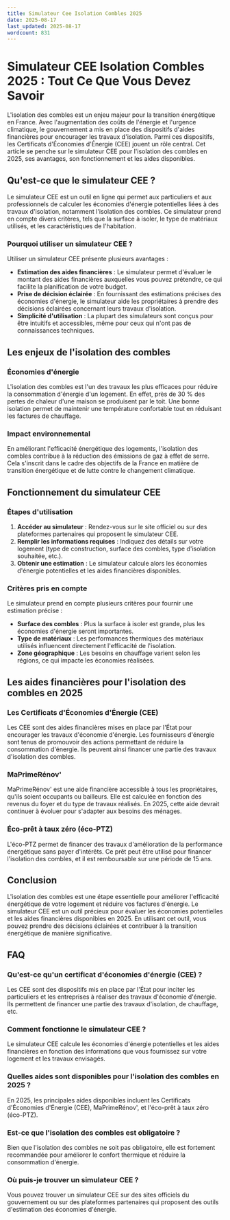 ```yaml
---
title: Simulateur Cee Isolation Combles 2025
date: 2025-08-17
last_updated: 2025-08-17
wordcount: 831
---
```


# Simulateur CEE Isolation Combles 2025 : Tout Ce Que Vous Devez Savoir

L'isolation des combles est un enjeu majeur pour la transition énergétique en France. Avec l'augmentation des coûts de l'énergie et l'urgence climatique, le gouvernement a mis en place des dispositifs d'aides financières pour encourager les travaux d'isolation. Parmi ces dispositifs, les Certificats d'Économies d'Énergie (CEE) jouent un rôle central. Cet article se penche sur le simulateur CEE pour l'isolation des combles en 2025, ses avantages, son fonctionnement et les aides disponibles.

## Qu'est-ce que le simulateur CEE ?

Le simulateur CEE est un outil en ligne qui permet aux particuliers et aux professionnels de calculer les économies d'énergie potentielles liées à des travaux d'isolation, notamment l'isolation des combles. Ce simulateur prend en compte divers critères, tels que la surface à isoler, le type de matériaux utilisés, et les caractéristiques de l'habitation.

### Pourquoi utiliser un simulateur CEE ?

Utiliser un simulateur CEE présente plusieurs avantages :

- **Estimation des aides financières** : Le simulateur permet d'évaluer le montant des aides financières auxquelles vous pouvez prétendre, ce qui facilite la planification de votre budget.
- **Prise de décision éclairée** : En fournissant des estimations précises des économies d'énergie, le simulateur aide les propriétaires à prendre des décisions éclairées concernant leurs travaux d'isolation.
- **Simplicité d'utilisation** : La plupart des simulateurs sont conçus pour être intuitifs et accessibles, même pour ceux qui n'ont pas de connaissances techniques.

## Les enjeux de l'isolation des combles

### Économies d'énergie

L'isolation des combles est l'un des travaux les plus efficaces pour réduire la consommation d'énergie d'un logement. En effet, près de 30 % des pertes de chaleur d'une maison se produisent par le toit. Une bonne isolation permet de maintenir une température confortable tout en réduisant les factures de chauffage.

### Impact environnemental

En améliorant l'efficacité énergétique des logements, l'isolation des combles contribue à la réduction des émissions de gaz à effet de serre. Cela s'inscrit dans le cadre des objectifs de la France en matière de transition énergétique et de lutte contre le changement climatique.

## Fonctionnement du simulateur CEE

### Étapes d'utilisation

1. **Accéder au simulateur** : Rendez-vous sur le site officiel ou sur des plateformes partenaires qui proposent le simulateur CEE.
2. **Remplir les informations requises** : Indiquez des détails sur votre logement (type de construction, surface des combles, type d'isolation souhaitée, etc.).
3. **Obtenir une estimation** : Le simulateur calcule alors les économies d'énergie potentielles et les aides financières disponibles.

### Critères pris en compte

Le simulateur prend en compte plusieurs critères pour fournir une estimation précise :

- **Surface des combles** : Plus la surface à isoler est grande, plus les économies d'énergie seront importantes.
- **Type de matériaux** : Les performances thermiques des matériaux utilisés influencent directement l'efficacité de l'isolation.
- **Zone géographique** : Les besoins en chauffage varient selon les régions, ce qui impacte les économies réalisées.

## Les aides financières pour l'isolation des combles en 2025

### Les Certificats d'Économies d'Énergie (CEE)

Les CEE sont des aides financières mises en place par l'État pour encourager les travaux d'économie d'énergie. Les fournisseurs d'énergie sont tenus de promouvoir des actions permettant de réduire la consommation d'énergie. Ils peuvent ainsi financer une partie des travaux d'isolation des combles.

### MaPrimeRénov'

MaPrimeRénov' est une aide financière accessible à tous les propriétaires, qu'ils soient occupants ou bailleurs. Elle est calculée en fonction des revenus du foyer et du type de travaux réalisés. En 2025, cette aide devrait continuer à évoluer pour s'adapter aux besoins des ménages.

### Éco-prêt à taux zéro (éco-PTZ)

L'éco-PTZ permet de financer des travaux d'amélioration de la performance énergétique sans payer d'intérêts. Ce prêt peut être utilisé pour financer l'isolation des combles, et il est remboursable sur une période de 15 ans.

## Conclusion

L'isolation des combles est une étape essentielle pour améliorer l'efficacité énergétique de votre logement et réduire vos factures d'énergie. Le simulateur CEE est un outil précieux pour évaluer les économies potentielles et les aides financières disponibles en 2025. En utilisant cet outil, vous pouvez prendre des décisions éclairées et contribuer à la transition énergétique de manière significative.

## FAQ

### Qu'est-ce qu'un certificat d'économies d'énergie (CEE) ?

Les CEE sont des dispositifs mis en place par l'État pour inciter les particuliers et les entreprises à réaliser des travaux d'économie d'énergie. Ils permettent de financer une partie des travaux d'isolation, de chauffage, etc.

### Comment fonctionne le simulateur CEE ?

Le simulateur CEE calcule les économies d'énergie potentielles et les aides financières en fonction des informations que vous fournissez sur votre logement et les travaux envisagés.

### Quelles aides sont disponibles pour l'isolation des combles en 2025 ?

En 2025, les principales aides disponibles incluent les Certificats d'Économies d'Énergie (CEE), MaPrimeRénov', et l'éco-prêt à taux zéro (éco-PTZ).

### Est-ce que l'isolation des combles est obligatoire ?

Bien que l'isolation des combles ne soit pas obligatoire, elle est fortement recommandée pour améliorer le confort thermique et réduire la consommation d'énergie.

### Où puis-je trouver un simulateur CEE ?

Vous pouvez trouver un simulateur CEE sur des sites officiels du gouvernement ou sur des plateformes partenaires qui proposent des outils d'estimation des économies d'énergie.